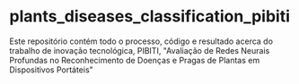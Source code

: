 # plants_diseases_classification_pibiti
Este repositório contém todo o processo, código e resultado acerca do trabalho de inovação tecnológica, PIBITI, "Avaliação de Redes Neurais Profundas no Reconhecimento de Doenças e Pragas de Plantas em Dispositivos Portáteis"
